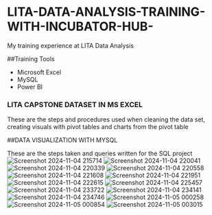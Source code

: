 # LITA-DATA-ANALYSIS-TRAINING-WITH-INCUBATOR-HUB-
My training experience at LITA Data Analysis 

##Training Tools
- Microsoft Excel
- MySQL
- Power BI
  
### LITA CAPSTONE DATASET IN MS EXCEL
These are the steps and procedures used when cleaning the data set, creating visuals with pivot tables and charts from the pivot table


##DATA VISUALIZATION WITH MYSQL

These are the steps taken and queries written for the SQL project
![Screenshot 2024-11-04 215714](https://github.com/user-attachments/assets/9245b3c4-23d5-4b4e-8ae9-a3fc4f16bce8)
![Screenshot 2024-11-04 220041](https://github.com/user-attachments/assets/aa7a70fd-080f-4597-8fdf-29e48c31a8af)
![Screenshot 2024-11-04 220339](https://github.com/user-attachments/assets/62954114-e3ed-431c-ab92-2a191460ec5b)
![Screenshot 2024-11-04 220558](https://github.com/user-attachments/assets/ecd81a85-c4fe-4f4d-a686-889e789de397)
![Screenshot 2024-11-04 221608](https://github.com/user-attachments/assets/298c6fee-8eb4-4a7a-b798-0a5cee49c4e7)
![Screenshot 2024-11-04 221951](https://github.com/user-attachments/assets/1bc76a2c-9343-4e40-88ca-02fefe06ca43)
![Screenshot 2024-11-04 222615](https://github.com/user-attachments/assets/dcba3175-cf16-4039-8be2-90f7b8548903)
![Screenshot 2024-11-04 225457](https://github.com/user-attachments/assets/ee214a45-b5c9-49cc-a867-4283b267ab95)
![Screenshot 2024-11-04 233722](https://github.com/user-attachments/assets/cef46a9c-a269-4a89-855a-cc2c02609c7e)
![Screenshot 2024-11-04 234141](https://github.com/user-attachments/assets/00503c7d-0123-4c8a-931d-ebb970ad6bc2)
![Screenshot 2024-11-04 234746](https://github.com/user-attachments/assets/69ff34ca-f861-4f62-9862-f57aa2150022)
![Screenshot 2024-11-05 000258](https://github.com/user-attachments/assets/1fc2fc12-d1ec-4f08-b904-8b102f8293ce)
![Screenshot 2024-11-05 000854](https://github.com/user-attachments/assets/c3092125-72c7-40f5-9a93-715fd861a6dd)
![Screenshot 2024-11-05 003015](https://github.com/user-attachments/assets/9b73d966-8b0e-4266-a0d9-262c5ed7100c)
